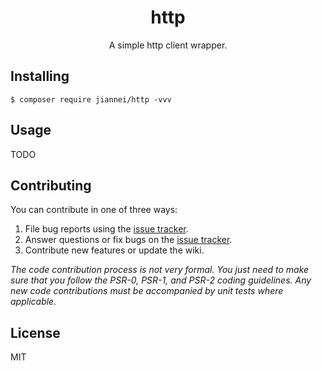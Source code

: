 <h1 align="center"> http </h1>

<p align="center"> A simple http client wrapper.</p>


## Installing

```shell
$ composer require jiannei/http -vvv
```

## Usage

TODO

## Contributing

You can contribute in one of three ways:

1. File bug reports using the [issue tracker](https://github.com/jiannei/http/issues).
2. Answer questions or fix bugs on the [issue tracker](https://github.com/jiannei/http/issues).
3. Contribute new features or update the wiki.

_The code contribution process is not very formal. You just need to make sure that you follow the PSR-0, PSR-1, and PSR-2 coding guidelines. Any new code contributions must be accompanied by unit tests where applicable._

## License

MIT
